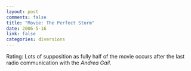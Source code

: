 ```yaml
--- 
layout: post
comments: false
title: "Movie: The Perfect Storm"
date: 2006-5-16
link: false
categories: diversions
---
```

Rating: Lots of supposition as fully half of the movie occurs after the last radio communication with the <i>Andrea Gail</i>.
